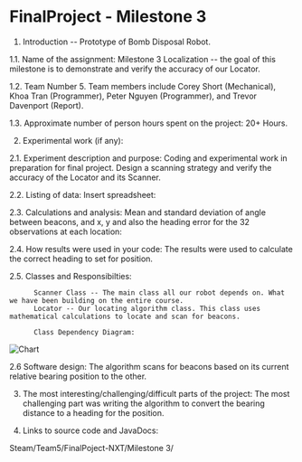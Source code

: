 FinalProject - Milestone 3
============

1.    Introduction -- Prototype of Bomb Disposal Robot. 

1.1. Name of the assignment:
     Milestone 3 Localization -- the goal of this milestone is to demonstrate and verify the accuracy of our Locator. 

1.2. Team Number 5. Team members include Corey Short (Mechanical), Khoa Tran (Programmer), Peter Nguyen (Programmer), and Trevor Davenport (Report).

1.3. Approximate number of person hours spent on the project: 20+ Hours.

2.    Experimental work  (if any):

2.1. Experiment description and purpose:
     Coding and experimental work in preparation for final project.
     Design a scanning strategy and verify the accuracy of the Locator and its Scanner.

2.2. Listing of data:
     Insert spreadsheet:

2.3. Calculations and analysis:
     Mean and standard deviation of angle between beacons, and x, y and also the
     heading error for the 32 observations at each location:

2.4. How results were used in your code: 
     The results were used to calculate the correct heading to set for position.

2.5. Classes and Responsibilties:
     
          Scanner Class -- The main class all our robot depends on. What we have been building on the entire course.
          Locator -- Our locating algorithm class. This class uses mathematical calculations to locate and scan for beacons.
          
          Class Dependency Diagram:
          
          
![Chart](https://raw.github.com/IEOR140-T5/FinalProject-NXT/master/reports/MS3_class_diagram.png)      

2.6 Software design:
     The algorithm scans for beacons based on its current relative bearing position to the other.
     

3. The most interesting/challenging/difficult parts of the project: 
     The most challenging part was writing the algorithm to convert the 
     bearing distance to a heading for the position.

4.   Links to source code and JavaDocs: 

Steam/Team5/FinalPoject-NXT/Milestone 3/

